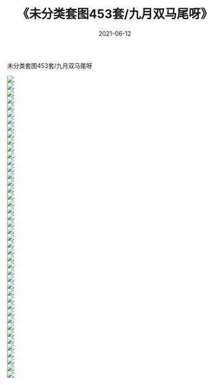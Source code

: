 ﻿---
layout: post
title:  《未分类套图453套/九月双马尾呀》
date:   2021-06-12
img: http://pic.660000.xyz/1:/网络美图/2021/未分类套图453套/九月双马尾呀/000.jpg
categories: [美女, 清纯, 唯美]
---

未分类套图453套/九月双马尾呀

 ![](http://pic.660000.xyz/1:/网络美图/2021/未分类套图453套/九月双马尾呀/001.jpg) <br>![](http://pic.660000.xyz/1:/网络美图/2021/未分类套图453套/九月双马尾呀/002.jpg) <br>![](http://pic.660000.xyz/1:/网络美图/2021/未分类套图453套/九月双马尾呀/003.jpg) <br>![](http://pic.660000.xyz/1:/网络美图/2021/未分类套图453套/九月双马尾呀/004.jpg) <br>![](http://pic.660000.xyz/1:/网络美图/2021/未分类套图453套/九月双马尾呀/005.jpg) <br>![](http://pic.660000.xyz/1:/网络美图/2021/未分类套图453套/九月双马尾呀/006.jpg) <br>![](http://pic.660000.xyz/1:/网络美图/2021/未分类套图453套/九月双马尾呀/007.jpg) <br>![](http://pic.660000.xyz/1:/网络美图/2021/未分类套图453套/九月双马尾呀/008.jpg) <br>![](http://pic.660000.xyz/1:/网络美图/2021/未分类套图453套/九月双马尾呀/009.jpg) <br>![](http://pic.660000.xyz/1:/网络美图/2021/未分类套图453套/九月双马尾呀/010.jpg) <br>![](http://pic.660000.xyz/1:/网络美图/2021/未分类套图453套/九月双马尾呀/011.jpg) <br>![](http://pic.660000.xyz/1:/网络美图/2021/未分类套图453套/九月双马尾呀/012.jpg) <br>![](http://pic.660000.xyz/1:/网络美图/2021/未分类套图453套/九月双马尾呀/013.jpg) <br>![](http://pic.660000.xyz/1:/网络美图/2021/未分类套图453套/九月双马尾呀/014.jpg) <br>![](http://pic.660000.xyz/1:/网络美图/2021/未分类套图453套/九月双马尾呀/015.jpg) <br>![](http://pic.660000.xyz/1:/网络美图/2021/未分类套图453套/九月双马尾呀/016.jpg) <br>![](http://pic.660000.xyz/1:/网络美图/2021/未分类套图453套/九月双马尾呀/017.jpg) <br>![](http://pic.660000.xyz/1:/网络美图/2021/未分类套图453套/九月双马尾呀/018.jpg) <br>![](http://pic.660000.xyz/1:/网络美图/2021/未分类套图453套/九月双马尾呀/019.jpg) <br>![](http://pic.660000.xyz/1:/网络美图/2021/未分类套图453套/九月双马尾呀/020.jpg) <br>![](http://pic.660000.xyz/1:/网络美图/2021/未分类套图453套/九月双马尾呀/021.jpg) <br>![](http://pic.660000.xyz/1:/网络美图/2021/未分类套图453套/九月双马尾呀/022.jpg) <br>![](http://pic.660000.xyz/1:/网络美图/2021/未分类套图453套/九月双马尾呀/023.jpg) <br>![](http://pic.660000.xyz/1:/网络美图/2021/未分类套图453套/九月双马尾呀/024.jpg) <br>![](http://pic.660000.xyz/1:/网络美图/2021/未分类套图453套/九月双马尾呀/025.jpg) <br>![](http://pic.660000.xyz/1:/网络美图/2021/未分类套图453套/九月双马尾呀/026.jpg) <br>![](http://pic.660000.xyz/1:/网络美图/2021/未分类套图453套/九月双马尾呀/027.jpg) <br>![](http://pic.660000.xyz/1:/网络美图/2021/未分类套图453套/九月双马尾呀/028.jpg) <br>![](http://pic.660000.xyz/1:/网络美图/2021/未分类套图453套/九月双马尾呀/029.jpg) <br>![](http://pic.660000.xyz/1:/网络美图/2021/未分类套图453套/九月双马尾呀/030.jpg) <br>![](http://pic.660000.xyz/1:/网络美图/2021/未分类套图453套/九月双马尾呀/031.jpg) <br>![](http://pic.660000.xyz/1:/网络美图/2021/未分类套图453套/九月双马尾呀/032.jpg) <br>![](http://pic.660000.xyz/1:/网络美图/2021/未分类套图453套/九月双马尾呀/033.jpg) <br>![](http://pic.660000.xyz/1:/网络美图/2021/未分类套图453套/九月双马尾呀/034.jpg) <br>![](http://pic.660000.xyz/1:/网络美图/2021/未分类套图453套/九月双马尾呀/035.jpg) <br>![](http://pic.660000.xyz/1:/网络美图/2021/未分类套图453套/九月双马尾呀/036.jpg) <br>![](http://pic.660000.xyz/1:/网络美图/2021/未分类套图453套/九月双马尾呀/037.jpg) <br>![](http://pic.660000.xyz/1:/网络美图/2021/未分类套图453套/九月双马尾呀/038.jpg) <br>![](http://pic.660000.xyz/1:/网络美图/2021/未分类套图453套/九月双马尾呀/039.jpg) <br>![](http://pic.660000.xyz/1:/网络美图/2021/未分类套图453套/九月双马尾呀/040.jpg) <br>![](http://pic.660000.xyz/1:/网络美图/2021/未分类套图453套/九月双马尾呀/041.jpg) <br>![](http://pic.660000.xyz/1:/网络美图/2021/未分类套图453套/九月双马尾呀/042.jpg) <br>![](http://pic.660000.xyz/1:/网络美图/2021/未分类套图453套/九月双马尾呀/043.jpg) <br>![](http://pic.660000.xyz/1:/网络美图/2021/未分类套图453套/九月双马尾呀/044.jpg) <br>